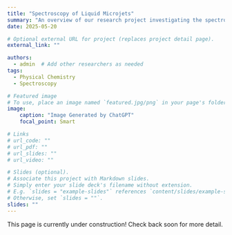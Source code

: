 ```yaml
---
title: "Spectroscopy of Liquid Microjets"
summary: "An overview of our research project investigating the spectroscopic properties of liquid microjets."
date: 2025-05-20

# Optional external URL for project (replaces project detail page).
external_link: ""

authors:
  - admin  # Add other researchers as needed
tags:
  - Physical Chemistry
  - Spectroscopy

# Featured image
# To use, place an image named `featured.jpg/png` in your page's folder.
image:
    caption: "Image Generated by ChatGPT"
    focal_point: Smart

# Links
# url_code: ""
# url_pdf: ""
# url_slides: ""
# url_video: ""

# Slides (optional).
# Associate this project with Markdown slides.
# Simply enter your slide deck's filename without extension.
# E.g. `slides = "example-slides"` references `content/slides/example-slides.md`.
# Otherwise, set `slides = ""`.
slides: ""
---
```


This page is currently under construction! Check back soon for more detail.